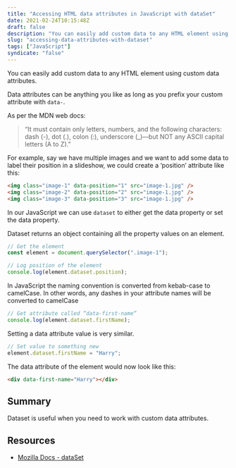 ```yaml
---
title: "Accessing HTML data attributes in JavaScript with dataSet"
date: 2021-02-24T10:15:48Z
draft: false
description: "You can easily add custom data to any HTML element using custom data attributes. By how do you access those attributes using JavaScript?"
slug: "accessing-data-attributes-with-dataset"
tags: ["JavaScript"]
syndicate: "false"
---
```


You can easily add custom data to any HTML element using custom data attributes.

Data attributes can be anything you like as long as you prefix your custom attribute with `data-`.

As per the MDN web docs:

> “It must contain only letters, numbers, and the following characters: dash (-), dot (.), colon (:), underscore (\_)—but NOT any ASCII capital letters (A to Z).”

For example, say we have multiple images and we want to add some data to label their position in a slideshow, we could create a ‘position’ attribute like this:

```html
<img class="image-1" data-position="1" src="image-1.jpg" />
<img class="image-2" data-position="2" src="image-1.jpg" />
<img class="image-3" data-position="3" src="image-1.jpg" />
```

In our JavaScript we can use `dataset` to either get the data property or set the data property.

Dataset returns an object containing all the property values on an element.

```javascript
// Get the element
const element = document.querySelector(".image-1");

// Log position of the element
console.log(element.dataset.position);
```

In JavaScript the naming convention is converted from kebab-case to camelCase. In other words, any dashes in your attribute names will be converted to camelCase

```javascript
// Get attribute called “data-first-name“
console.log(element.dataset.firstName);
```

Setting a data attribute value is very similar.

```javascript
// Set value to something new
element.dataset.firstName = "Harry";
```

The data attribute of the element would now look like this:

```html
<div data-first-name="Harry"></div>
```

## Summary

Dataset is useful when you need to work with custom data attributes.

## Resources

- [Mozilla Docs - dataSet](https://developer.mozilla.org/en-US/docs/Web/API/HTMLOrForeignElement/dataset)
